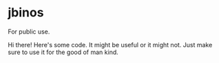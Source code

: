 # jbinos
For public use.

Hi there! Here's some code. It might be useful or it might not. Just make sure to use it for the good
of man kind.
